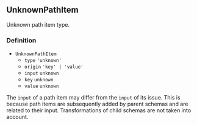 UnknownPathItem
---------------

Unknown path item type.

### Definition

*   `UnknownPathItem`
    *   `type` `'unknown'`
    *   `origin` `'key' | 'value'`
    *   `input` `unknown`
    *   `key` `unknown`
    *   `value` `unknown`

The `input` of a path item may differ from the `input` of its issue. This is because path items are subsequently added by parent schemas and are related to their input. Transformations of child schemas are not taken into account.